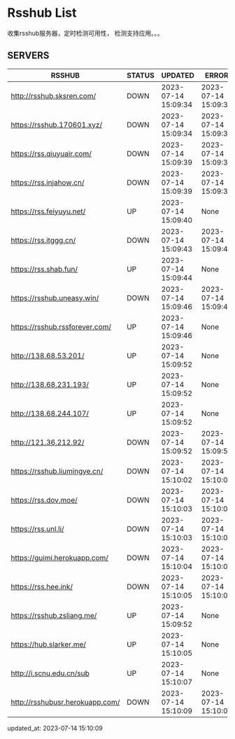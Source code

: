 # Rsshub List

收集rsshub服务器，定时检测可用性， 检测支持应用。。。


## SERVERS

|  RSSHUB   | STATUS  | UPDATED  | ERROR  | TWITTER |  
|  ----  | ----  | ----  | ----  | ---- |  
| http://rsshub.sksren.com/ | DOWN | 2023-07-14 15:09:34 | 2023-07-14 15:09:34 |  
| https://rsshub.170601.xyz/ | DOWN | 2023-07-14 15:09:34 | 2023-07-14 15:09:34 |  
| https://rss.qiuyuair.com/ | DOWN | 2023-07-14 15:09:39 | 2023-07-14 15:09:39 |  
| https://rss.injahow.cn/ | DOWN | 2023-07-14 15:09:39 | 2023-07-14 15:09:39 |  
| https://rss.feiyuyu.net/ | UP | 2023-07-14 15:09:40 | None |OK|  
| https://rss.itggg.cn/ | DOWN | 2023-07-14 15:09:43 | 2023-07-14 15:09:43 |  
| https://rss.shab.fun/ | UP | 2023-07-14 15:09:44 | None ||  
| https://rsshub.uneasy.win/ | DOWN | 2023-07-14 15:09:46 | 2023-07-14 15:09:46 |  
| https://rsshub.rssforever.com/ | UP | 2023-07-14 15:09:46 | None ||  
| http://138.68.53.201/ | UP | 2023-07-14 15:09:52 | None ||  
| http://138.68.231.193/ | UP | 2023-07-14 15:09:52 | None ||  
| http://138.68.244.107/ | UP | 2023-07-14 15:09:52 | None ||  
| http://121.36.212.92/ | DOWN | 2023-07-14 15:09:52 | 2023-07-14 15:09:52 |  
| https://rsshub.liumingye.cn/ | DOWN | 2023-07-14 15:10:02 | 2023-07-14 15:10:02 |  
| https://rss.dov.moe/ | DOWN | 2023-07-14 15:10:03 | 2023-07-14 15:10:03 |  
| https://rss.unl.li/ | DOWN | 2023-07-14 15:10:03 | 2023-07-14 15:10:03 |  
| https://guimi.herokuapp.com/ | DOWN | 2023-07-14 15:10:04 | 2023-07-14 15:10:04 |  
| https://rss.hee.ink/ | DOWN | 2023-07-14 15:10:05 | 2023-07-14 15:10:05 |  
| https://rsshub.zsliang.me/ | UP | 2023-07-14 15:09:52 | None |OK|  
| https://hub.slarker.me/ | UP | 2023-07-14 15:10:05 | None |OK|  
| http://i.scnu.edu.cn/sub | UP | 2023-07-14 15:10:07 | None ||  
| http://rsshubusr.herokuapp.com/ | DOWN | 2023-07-14 15:10:09 | 2023-07-14 15:10:09 |  
  

updated_at: 2023-07-14 15:10:09  
